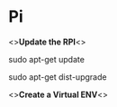 # Pi

<>**Update the RPI**<>

sudo apt-get update

sudo apt-get dist-upgrade


<>**Create a Virtual ENV**<>
